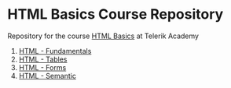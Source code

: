 # HTML Basics Course Repository

Repository for the course [HTML Basics](http://telerikacademy.com/Courses/Courses/Details/324) at Telerik Academy

1. [HTML - Fundamentals](https://github.com/Juveniel/TelerikAcademy/tree/master/HTML/01.%20HTML%20Fundamentals)
2. [HTML - Tables](https://github.com/Juveniel/TelerikAcademy/tree/master/HTML/02.%20HTML%20Tables)
3. [HTML - Forms](https://github.com/Juveniel/TelerikAcademy/tree/master/HTML/03.%20HTML%20Forms)
4. [HTML - Semantic](https://github.com/Juveniel/TelerikAcademy/tree/master/HTML/04.%20Semantic%20HTML)

